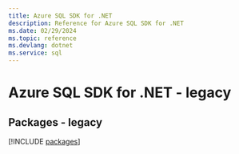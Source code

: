 ```yaml
---
title: Azure SQL SDK for .NET
description: Reference for Azure SQL SDK for .NET
ms.date: 02/29/2024
ms.topic: reference
ms.devlang: dotnet
ms.service: sql
---
```

# Azure SQL SDK for .NET - legacy
## Packages - legacy
[!INCLUDE [packages](sql-index.md)]